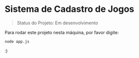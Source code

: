 <h1>Sistema de Cadastro de Jogos</h1>

>Status do Projeto: Em desenvolvimento

Para rodar este projeto nesta máquina, por favor digite:

```
node app.js
```
:)
